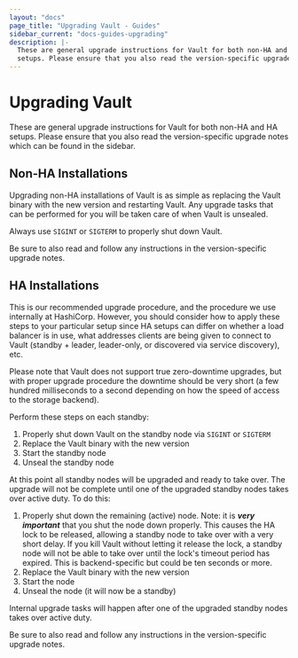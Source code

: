 ```yaml
---
layout: "docs"
page_title: "Upgrading Vault - Guides"
sidebar_current: "docs-guides-upgrading"
description: |-
  These are general upgrade instructions for Vault for both non-HA and HA
  setups. Please ensure that you also read the version-specific upgrade notes.
---
```


# Upgrading Vault

These are general upgrade instructions for Vault for both non-HA and HA setups.
Please ensure that you also read the version-specific upgrade notes which can be
found in the sidebar.

## Non-HA Installations

Upgrading non-HA installations of Vault is as simple as replacing the Vault
binary with the new version and restarting Vault. Any upgrade tasks that can be
performed for you will be taken care of when Vault is unsealed.

Always use `SIGINT` or `SIGTERM` to properly shut down Vault.

Be sure to also read and follow any instructions in the version-specific
upgrade notes.

## HA Installations

This is our recommended upgrade procedure, and the procedure we use internally
at HashiCorp. However, you should consider how to apply these steps to your
particular setup since HA setups can differ on whether a load balancer is in
use, what addresses clients are being given to connect to Vault (standby +
leader, leader-only, or discovered via service discovery), etc.

Please note that Vault does not support true zero-downtime upgrades, but with
proper upgrade procedure the downtime should be very short (a few hundred
milliseconds to a second depending on how the speed of access to the storage
backend).

Perform these steps on each standby:

1. Properly shut down Vault on the standby node via `SIGINT` or `SIGTERM`
2. Replace the Vault binary with the new version
3. Start the standby node
4. Unseal the standby node

At this point all standby nodes will be upgraded and ready to take over. The
upgrade will not be complete until one of the upgraded standby nodes takes over
active duty. To do this:

1. Properly shut down the remaining (active) node. Note: it is _**very
   important**_ that you shut the node down properly. This causes the HA lock to
   be released, allowing a standby node to take over with a very short delay.
   If you kill Vault without letting it release the lock, a standby node will
   not be able to take over until the lock's timeout period has expired. This
   is backend-specific but could be ten seconds or more.
2. Replace the Vault binary with the new version
3. Start the node
4. Unseal the node (it will now be a standby)

Internal upgrade tasks will happen after one of the upgraded standby nodes takes over active duty.

Be sure to also read and follow any instructions in the version-specific
upgrade notes.
